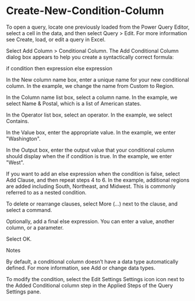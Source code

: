 # Create-New-Condition-Column


To open a query, locate one previously loaded from the Power Query Editor, select a cell in the data, and then select Query > Edit. For more information see Create, load, or edit a query in Excel.

Select Add Column > Conditional Column. The Add Conditional Column dialog box appears to help you create a syntactically correct formula:

if condition then expression else expression

In the New column name box, enter a unique name for your new conditional column. In the example, we change the name from Custom to Region.

In the Column name list box, select a column name. In the  example, we select Name & Postal, which is a list of American states.

In the Operator list box, select an operator. In the example, we select Contains.

In the Value box, enter the appropriate value. In the example, we enter "Washington".

In the Output box, enter the output value that your conditional column should display when the if condition is true. In the example, we enter "West".

If you want to add an else expression when the condition is false, select Add Clause, and then repeat steps 4 to 6. In the example, additional regions are added including South, Northeast, and Midwest. This is commonly referred to as a nested condition.

To delete or rearrange clauses, select More (...)  next to the clause, and select a command.  

Optionally, add a final else expression. You can enter a value, another column, or a parameter.

Select OK.

Notes   

By default, a conditional column doesn’t have a data type automatically defined. For more information, see Add or change data types.

To modify the condition, select the Edit Settings  Settings icon  icon next to the Added Conditional column step in the Applied Steps of the Query Settings pane.
